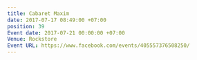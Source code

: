 ```yaml
---
title: Cabaret Maxim
date: 2017-07-17 08:49:00 +07:00
position: 39
Event date: 2017-07-21 00:00:00 +07:00
Venue: Rockstore
Event URL: https://www.facebook.com/events/405557376508250/
---
```


